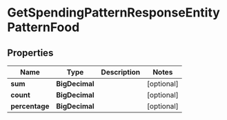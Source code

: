 

# GetSpendingPatternResponseEntityPatternFood


## Properties

| Name | Type | Description | Notes |
|------------ | ------------- | ------------- | -------------|
|**sum** | **BigDecimal** |  |  [optional] |
|**count** | **BigDecimal** |  |  [optional] |
|**percentage** | **BigDecimal** |  |  [optional] |




